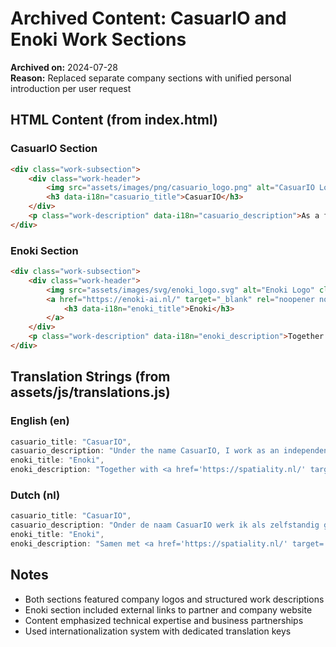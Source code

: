 # Archived Content: CasuarIO and Enoki Work Sections

**Archived on:** 2024-07-28  
**Reason:** Replaced separate company sections with unified personal introduction per user request  

## HTML Content (from index.html)

### CasuarIO Section
```html
<div class="work-subsection">
    <div class="work-header">
        <img src="assets/images/png/casuario_logo.png" alt="CasuarIO Logo" class="work-logo">
        <h3 data-i18n="casuario_title">CasuarIO</h3>
    </div>
    <p class="work-description" data-i18n="casuario_description">As a freelancer, I operate under 'CasuarIO', inspired by the legendary Australian cassowary bird. I provide specialized GIS and technology consulting services, helping organizations unlock the potential of their spatial data and implement cutting-edge geospatial solutions.</p>
</div>
```

### Enoki Section
```html
<div class="work-subsection">
    <div class="work-header">
        <img src="assets/images/svg/enoki_logo.svg" alt="Enoki Logo" class="work-logo">
        <a href="https://enoki-ai.nl/" target="_blank" rel="noopener noreferrer" class="work-title-link">
            <h3 data-i18n="enoki_title">Enoki</h3>
        </a>
    </div>
    <p class="work-description" data-i18n="enoki_description">Together with Kamiel Verhelst, we founded Enoki, which helps organizations implement value-aligned responsible AI solutions. We focus on making AI technology accessible, ethical, and aligned with organizational values.</p>
</div>
```

## Translation Strings (from assets/js/translations.js)

### English (en)
```javascript
casuario_title: "CasuarIO",
casuario_description: "Under the name CasuarIO, I work as an independent geodata specialist, helping make questions visible through (geo)data. I enjoy working at the intersection of data, technology, and social relevance – translating complex information into maps, web applications, or interactive visualizations.",
enoki_title: "Enoki", 
enoki_description: "Together with <a href='https://spatiality.nl/' target='_blank' rel='noopener noreferrer' class='inline-link'>Kamiel Verhelst</a>, we founded <a href='https://www.enoki-ai.nl/' target='_blank' rel='noopener noreferrer' class='inline-link'>Enoki</a>, which helps organizations implement value-aligned responsible AI solutions. We focus on making AI technology accessible, ethical, and aligned with organizational values.",
```

### Dutch (nl)
```javascript
casuario_title: "CasuarIO",
casuario_description: "Onder de naam CasuarIO werk ik als zelfstandig geodata-specialist en help om vraagstukken inzichtelijk te maken met behulp van (geo)data. Ik werk graag op het snijvlak van data, technologie en maatschappelijke relevantie – en vertaal complexe informatie naar kaarten, webapplicaties of interactieve visualisaties.",
enoki_title: "Enoki",
enoki_description: "Samen met <a href='https://spatiality.nl/' target='_blank' rel='noopener noreferrer' class='inline-link'>Kamiel Verhelst</a> hebben we <a href='https://www.enoki-ai.nl/' target='_blank' rel='noopener noreferrer' class='inline-link'>Enoki</a> opgericht, dat organisaties helpt met waardegedreven verantwoorde AI-oplossingen. We richten ons op het toegankelijk, ethisch en waardegestuurd maken van AI-technologie.",
```

## Notes
- Both sections featured company logos and structured work descriptions
- Enoki section included external links to partner and company website
- Content emphasized technical expertise and business partnerships
- Used internationalization system with dedicated translation keys